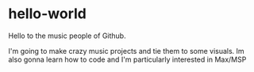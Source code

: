 # hello-world
Hello to the music people of Github.

I'm going to make crazy music projects and tie them to some visuals.
Im also gonna learn how to code and I'm particularly interested in Max/MSP
